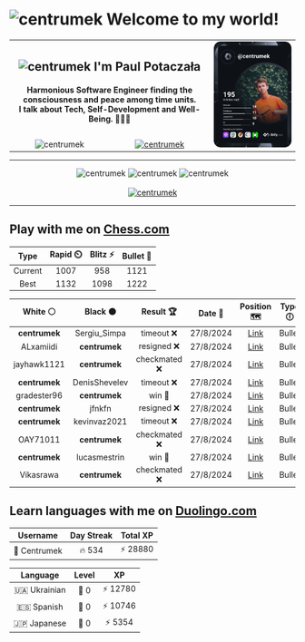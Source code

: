 <h1>
  <img
    src="https://emojis.slackmojis.com/emojis/images/1531849430/4246/blob-sunglasses.gif"
    width="30"
    alt="centrumek"
  />
  Welcome to my world!
</h1>

<table>
  <tbody>
    <tr>
      <td align="center" width="70%" colspan="2">
        <h2>
          <img
            src="https://raw.githubusercontent.com/MartinHeinz/MartinHeinz/master/wave.gif"
            width="30px"
            alt="centrumek"
          />
          I'm Paul Potaczała
        </h2>
        <h4>
          Harmonious Software Engineer finding the consciousness and peace among time units.
          <br/>
          I talk about Tech, Self-Development and Well-Being. 🌿🧘🚀
        </h4>
      </td>
      <td width="30%" rowspan="2">
        <a href="https://app.daily.dev/centrumek">
          <img
            src="./devcard.svg"
            alt="centrumek"
          />
        </a>
      </td>
    </tr>
    <tr align="center">
      <td>
        <img
          src="https://komarev.com/ghpvc/?username=centrumek&label=visitors&color=0e75b6&style=flat"
          alt="centrumek"
        >
      </td>
      <td>
        <a href="https://stackoverflow.com/users/14496012/centrumek">
          <img
            src="https://stackoverflow.com/users/flair/14496012.png?theme=dark"
            alt="centrumek"
          >
        </a>
      </td>
    </tr>
  </tbody>
</table>

---
<div align="center">
  <img 
    src="https://github-readme-stats.vercel.app/api?username=centrumek&show_icons=true&count_private=true&theme=dark&hide_border=true&hide=issues,contribs&bg_color=00000000"
    alt="centrumek"
  />
  <img
    src="https://github-readme-stats.vercel.app/api/top-langs/?username=centrumek&layout=compact&hide_border=true&theme=dark&bg_color=00000000&langs_count=6&exclude_repo=air-statistic-app"
    alt="centrumek"
  />
  <img 
    src="https://github-readme-streak-stats.herokuapp.com?user=centrumek&theme=dark&hide_border=true&background=FFFFFF00"
    alt="centrumek"
  />
  <br/>
  <br/>
  <a href="https://www.buymeacoffee.com/centrumek">
    <img
      src="https://cdn.buymeacoffee.com/buttons/v2/default-orange.png"
      height="50"
      width="210"
      alt="centrumek"
    />
  </a>
</div>

---

## Play with me on [Chess.com](https://www.chess.com/member/centrumek)

<div align="center">
<!--START_SECTION:chessStats-->
<!-- Automatically generated with https://github.com/Balastrong/chess-stats-action -->

| Type | Rapid ⏲️ | Blitz ⚡ | Bullet 🔫 |
|:---:|:---:|:---:|:---:|
| Current | 1007 | 958 | 1121 |
| Best | 1132 | 1098 | 1222 |

| White ⚪ | Black ⚫ | Result 🏆 | Date 📅 | Position 🗺️ | Type 🕕 |
|:---:|:---:|:---:|:---:|:---:|:---:|
| **centrumek** | Sergiu_Simpa | timeout ❌ | 27/8/2024 | <a href="http://www.ee.unb.ca/cgi-bin/tervo/fen.pl?select=5rk1/pp2q1p1/2p4p/5p2/7K/3r1P1P/8/8 w - -">Link</a> | Bullet |
| ALxamiidi | **centrumek** | resigned ❌ | 27/8/2024 | <a href="http://www.ee.unb.ca/cgi-bin/tervo/fen.pl?select=8/8/7p/1P4pk/3R4/P3P1P1/5PKP/8 b - -">Link</a> | Bullet |
| jayhawk1121 | **centrumek** | checkmated ❌ | 27/8/2024 | <a href="http://www.ee.unb.ca/cgi-bin/tervo/fen.pl?select=2r2kr1/p1PQ2p1/b3p2p/1p2P1B1/5R2/1P6/P5PP/2R3K1 b - -">Link</a> | Bullet |
| **centrumek** | DenisShevelev | timeout ❌ | 27/8/2024 | <a href="http://www.ee.unb.ca/cgi-bin/tervo/fen.pl?select=8/8/1p6/p1p2k2/P4N1K/5P2/4r3/8 w - -">Link</a> | Bullet |
| gradester96 | **centrumek** | win 🥇 | 27/8/2024 | <a href="http://www.ee.unb.ca/cgi-bin/tervo/fen.pl?select=4r1k1/6p1/7p/5P2/3R4/2P5/PPP3PP/4q1K1 w - -">Link</a> | Bullet |
| **centrumek** | jfnkfn | resigned ❌ | 27/8/2024 | <a href="http://www.ee.unb.ca/cgi-bin/tervo/fen.pl?select=8/1kp4p/pp4p1/3N1pP1/P4p2/3r1P1K/7P/8 w - -">Link</a> | Bullet |
| **centrumek** | kevinvaz2021 | timeout ❌ | 27/8/2024 | <a href="http://www.ee.unb.ca/cgi-bin/tervo/fen.pl?select=8/4kp2/2p5/4Pp1p/r6P/3R1P2/5K2/2r5 w - -">Link</a> | Bullet |
| OAY71011 | **centrumek** | checkmated ❌ | 27/8/2024 | <a href="http://www.ee.unb.ca/cgi-bin/tervo/fen.pl?select=R5k1/2R5/4N3/3pPp2/2pP1P2/P2b4/7K/4r3 b - -">Link</a> | Bullet |
| **centrumek** | lucasmestrin | win 🥇 | 27/8/2024 | <a href="http://www.ee.unb.ca/cgi-bin/tervo/fen.pl?select=7R/8/6Q1/8/8/8/8/1K5k b - -">Link</a> | Bullet |
| Vikasrawa | **centrumek** | checkmated ❌ | 27/8/2024 | <a href="http://www.ee.unb.ca/cgi-bin/tervo/fen.pl?select=r2k4/pp1Q3p/2p5/3pN3/3P4/8/PPP2PKP/4R3 b - -">Link</a> | Bullet |

<!--END_SECTION:chessStats-->
</div>

## Learn languages with me on [Duolingo.com](https://www.duolingo.com/profile/Centrumek)

<div align="center">
<!--START_SECTION:duolingoStats-->
<!-- Automatically generated with https://github.com/centrumek/duolingo-readme-stats-->

| Username | Day Streak | Total XP |
|:---:|:---:|:---:|
| 👤 Centrumek | 🔥 534 | ⚡ 28880 |

| Language | Level | XP |
|:---:|:---:|:---:|
| 🇺🇦 Ukrainian | 👑 0 | ⚡ 12780 |
| 🇪🇸 Spanish | 👑 0 | ⚡ 10746 |
| 🇯🇵 Japanese | 👑 0 | ⚡ 5354 |

<!--END_SECTION:duolingoStats-->
</div>
<!--
**centrumek/centrumek** is a ✨ _special_ ✨ repository because its `README.md` (this file) appears on your GitHub profile.

Here are some ideas to get you started:

- 🔭 I’m currently working on ...
- 🌱 I’m currently learning ...
- 👯 I’m looking to collaborate on ...
- 🤔 I’m looking for help with ...
- 💬 Ask me about ...
- 📫 How to reach me: ...
- 😄 Pronouns: ...
- ⚡ Fun fact: ...
-->
